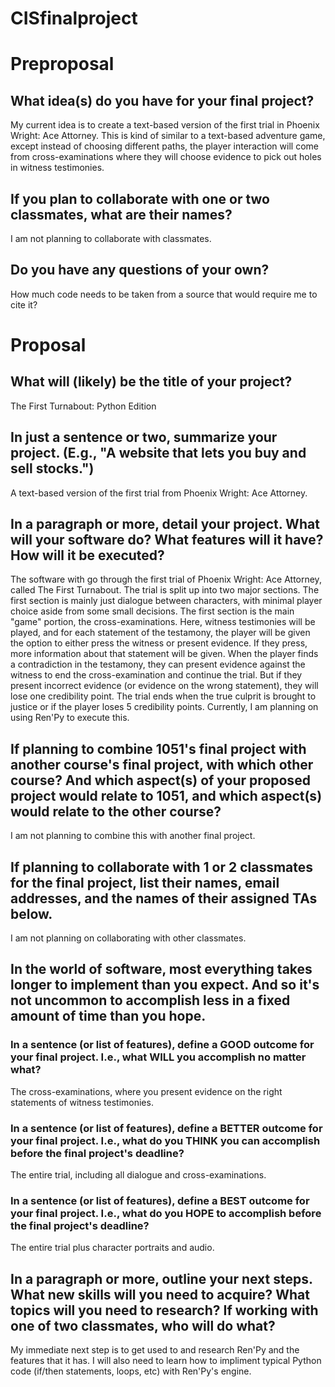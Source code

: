 # CISfinalproject
# Preproposal

## What idea(s) do you have for your final project?

My current idea is to create a text-based version of the first trial in Phoenix Wright: Ace Attorney. 
This is kind of similar to a text-based adventure game, except instead of choosing different paths, the player interaction will come from cross-examinations where they will
choose evidence to pick out holes in witness testimonies.

## If you plan to collaborate with one or two classmates, what are their names?

I am not planning to collaborate with classmates.

## Do you have any questions of your own?

How much code needs to be taken from a source that would require me to cite it?


# Proposal

## What will (likely) be the title of your project?

The First Turnabout: Python Edition

## In just a sentence or two, summarize your project. (E.g., "A website that lets you buy and sell stocks.")

A text-based version of the first trial from Phoenix Wright: Ace Attorney.

## In a paragraph or more, detail your project. What will your software do? What features will it have? How will it be executed?

The software with go through the first trial of Phoenix Wright: Ace Attorney, called The First Turnabout. The trial is split up into two major sections. The first section is mainly just dialogue between characters, with minimal player choice aside from some small decisions. The first section is the main "game" portion, the cross-examinations. Here, witness testimonies will be played, and for each statement of the testamony, the player will be given the option to either press the witness or present evidence. If they press, more information about that statement will be given. When the player finds a contradiction in the testamony, they can present evidence against the witness to end the cross-examination and continue the trial. But if they present incorrect evidence (or evidence on the wrong statement), they will lose one credibility point. The trial ends when the true culprit is brought to justice or if the player loses 5 credibility points. Currently, I am planning on using Ren'Py to execute this. 

## If planning to combine 1051's final project with another course's final project, with which other course? And which aspect(s) of your proposed project would relate to 1051, and which aspect(s) would relate to the other course?

I am not planning to combine this with another final project.

## If planning to collaborate with 1 or 2 classmates for the final project, list their names, email addresses, and the names of their assigned TAs below.

I am not planning on collaborating with other classmates.

## In the world of software, most everything takes longer to implement than you expect. And so it's not uncommon to accomplish less in a fixed amount of time than you hope.

### In a sentence (or list of features), define a GOOD outcome for your final project. I.e., what WILL you accomplish no matter what?

The cross-examinations, where you present evidence on the right statements of witness testimonies.

### In a sentence (or list of features), define a BETTER outcome for your final project. I.e., what do you THINK you can accomplish before the final project's deadline?

The entire trial, including all dialogue and cross-examinations.

### In a sentence (or list of features), define a BEST outcome for your final project. I.e., what do you HOPE to accomplish before the final project's deadline?

The entire trial plus character portraits and audio.

## In a paragraph or more, outline your next steps. What new skills will you need to acquire? What topics will you need to research? If working with one of two classmates, who will do what?

My immediate next step is to get used to and research Ren'Py and the features that it has. I will also need to learn how to impliment typical Python code (if/then statements, loops, etc) with Ren'Py's engine. 
